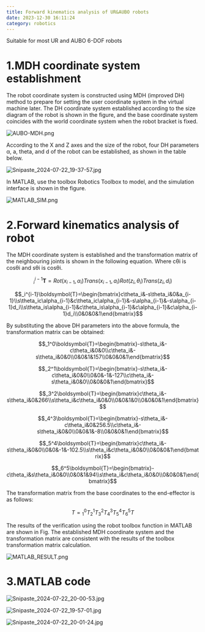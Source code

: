 ```yaml
---
title: Forward kinematics analysis of UR&AUBO robots
date: 2023-12-30 16:11:24
category: robotics
---
```

Suitable for most UR and AUBO 6-DOF robots
<!--more-->
1.MDH coordinate system establishment
=
The robot coordinate system is constructed using MDH (improved DH) method to prepare for setting the user coordinate system in the virtual machine later. The DH coordinate system established according to the size diagram of the robot is shown in the figure, and the base coordinate system coincides with the world coordinate system when the robot bracket is fixed.

![AUBO-MDH.png](https://s2.loli.net/2024/07/22/Ej2knfmsWp1Idcl.png)

According to the X and Z axes and the size of the robot, four DH parameters α, a, theta, and d of the robot can be established, as shown in the table below.

![Snipaste_2024-07-22_19-37-57.jpg](https://s2.loli.net/2024/07/22/JnXbep9LszagrOU.jpg)

In MATLAB, use the toolbox Robotics Toolbox to model, and the simulation interface is shown in the figure.

![MATLAB_SIM.png](https://s2.loli.net/2024/07/22/wTC2dY1MXa4LjGv.png)

2.Forward kinematics analysis of robot
=
The MDH coordinate system is established and the transformation matrix of the neighbouring joints is shown in the following equation. Where cθi is cosθi and sθi is cosθi.

$$_i^{i-1}\boldsymbol{T}=Rot(x_{i-1},\alpha_i)Trans(x_{i-1},a_i)Rot(z_i,\theta_i)Trans(z_i,d_i)$$

$$_i^{i-1}\boldsymbol{T}=\begin{bmatrix}c\theta_i&-s\theta_i&0&a_{i-1}\\s\theta_ic\alpha_{i-1}&c\theta_ic\alpha_{i-1}&-s\alpha_{i-1}&-s\alpha_{i-1}d_i\\s\theta_is\alpha_{i-1}&c\theta_is\alpha_{i-1}&c\alpha_{i-1}&c\alpha_{i-1}d_i\\0&0&0&1\end{bmatrix}$$

By substituting the above DH parameters into the above formula, the transformation matrix can be obtained:

$$_1^0\boldsymbol{T}=\begin{bmatrix}-s\theta_i&-c\theta_i&0&0\\c\theta_i&-s\theta_i&0&0\\0&0&1&157\\0&0&0&1\end{bmatrix}$$

$$_2^1\boldsymbol{T}=\begin{bmatrix}-s\theta_i&-c\theta_i&0&0\\0&0&-1&-127\\c\theta_i&-s\theta_i&0&0\\0&0&0&1\end{bmatrix}$$

$$_3^2\boldsymbol{T}=\begin{bmatrix}c\theta_i&-s\theta_i&0&266\\s\theta_i&c\theta_i&0&0\\0&0&1&0\\0&0&0&1\end{bmatrix}$$

$$_4^3\boldsymbol{T}=\begin{bmatrix}-s\theta_i&-c\theta_i&0&256.5\\c\theta_i&-s\theta_i&0&0\\0&0&1&-8\\0&0&0&1\end{bmatrix}$$

$$_5^4\boldsymbol{T}=\begin{bmatrix}c\theta_i&-s\theta_i&0&0\\0&0&-1&-102.5\\s\theta_i&c\theta_i&0&0\\0&0&0&1\end{bmatrix}$$

$$_6^5\boldsymbol{T}=\begin{bmatrix}-c\theta_i&s\theta_i&0&0\\0&0&1&94\\s\theta_i&c\theta_i&0&0\\0&0&0&1\end{bmatrix}$$

The transformation matrix from the base coordinates to the end-effector is as follows:

$$T={}_1^0T{}_2^1T{}_3^2T{}_4^3T{}_5^4T{}_6^5T$$

The results of the verification using the robot toolbox function in MATLAB are shown in Fig. The established MDH coordinate system and the transformation matrix are consistent with the results of the toolbox transformation matrix calculation.

![MATLAB_RESULT.png](https://s2.loli.net/2024/07/22/pOFynQTelaG3PU1.png)

3.MATLAB code
=
![Snipaste_2024-07-22_20-00-53.jpg](https://s2.loli.net/2024/07/22/emiJKcsfM23Ro9U.jpg)

![Snipaste_2024-07-22_19-57-01.jpg](https://s2.loli.net/2024/07/22/ESCYyupTxXqdDFf.jpg)

![Snipaste_2024-07-22_20-01-24.jpg](https://s2.loli.net/2024/07/22/IfjuEiJg6Tn7Wpk.jpg)


